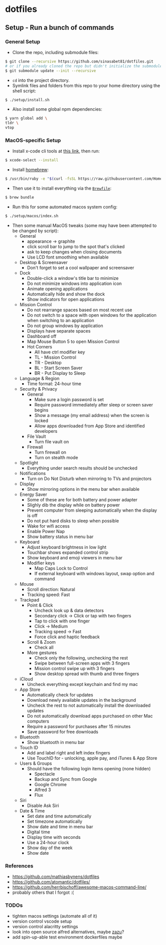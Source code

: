 # dotfiles

## Setup - Run a bunch of commands

### General Setup

- Clone the repo, including submodule files:

```bash
$ git clone --recursive https://github.com/sinasabet81/dotfiles.git
# or if you already cloned the repo but didn't initialize the submodules:
$ git submodule update --init --recursive
```

- `cd` into the project directory.
- Symlink files and folders from this repo to your home directory using the shell script:

```bash
$ ./setup/install.sh
```

- Also install some global npm dependencies:

```bash
$ yarn global add \
tldr \
vtop
```

### MacOS-specific Setup

- Install x-code cli tools at [this link](https://developer.apple.com/xcode/), then run:

```bash
$ xcode-select --install
```

- Install [homebrew](https://brew.sh/):

```bash
$ /usr/bin/ruby -e "$(curl -fsSL https://raw.githubusercontent.com/Homebrew/install/master/install)"
```

- Then use it to install everything via the [`Brewfile`](https://github.com/Homebrew/homebrew-bundle):

```bash
$ brew bundle
```

- Run this for some automated macos system config:

```bash
$ ./setup/macos/index.sh
```

- Then some manual MacOS tweaks (some may have been attempted to be changed by script):
  - General
    - appearance -> graphite
    - click scroll bar to jump to the spot that's clicked
    - ask to keep changes when closing documents
    - Use LCD font smoothing when available
  - Desktop & Screensaver
    - Don't forget to set a cool wallpaper and screensaver
  - Dock
    - Double-click a window's title bar to minimize
    - Do not minimize windows into application icon
    - Animate opening applications
    - Automatically hide and show the dock
    - Show indicators for open applications
  - Mission Control
    - Do not rearrange spaces based on most recent use
    - Do not switch to a space with open windows for the application when switching to an application
    - Do not group windows by application
    - Displays have separate spaces
    - Dashboard off
    - Map Mouse Button 5 to open Mission Control
    - Hot Corners
      - All have ctrl modifier key
      - TL - Mission Control
      - TR - Desktop
      - BL - Start Screen Saver
      - BR - Put Display to Sleep
  - Language & Region
    - Time format: 24-hour time
  - Security & Privacy
    - General
      - Make sure a login password is set
      - Require password immediately after sleep or screen saver begins
      - Show a message (my email address) when the screen is locked
      - Allow apps downloaded from App Store and identified developers
    - File Vault
      - Turn file vault on
    - Firewall
      - Turn firewall on
      - Turn on stealth mode
  - Spotlight
    - Everything under search results should be unchecked
  - Notifications
    - Turn on Do Not Disturb when mirroring to TVs and projectors
  - Display
    - Show mirroring options in the menu bar when available
  - Energy Saver
    - Some of these are for both battery and power adapter
    - Slighly dib the display while on battery power
    - Prevent computer from sleeping automatically when the display is off
    - Do not put hard disks to sleep when possible
    - Wake for wifi access
    - Enable Power Nap
    - Show battery status in menu bar
  - Keyboard
    - Adjust keyboard brightness in low light
    - Touchbar shows expanded control strip
    - Show keyboard and emoji viewers in menu bar
    - Modifier keys
      - Map Caps Lock to Control
      - If external keyboard with windows layout, swap option and command
  - Mouse
    - Scroll direction: Natural
    - Tracking speed: Fast
  - Trackpad
    - Point & Click
      - Uncheck look up & data detectors
      - Secondary click -> Click or tap with two fingers
      - Tap to click with one finger
      - Click -> Medium
      - Tracking speed -> Fast
      - Force click and haptic feedback
    - Scroll & Zoom
      - Check all
    - More gestures
      - Check only the following, unchecking the rest
      - Swipe between full-screen apps with 3 fingers
      - Mission control swipe up with 3 fingers
      - Show desktop spread with thumb and three fingers
  - iCloud
    - Uncheck everything except keychain and find my mac
  - App Store
    - Automatically check for updates
    - Download newly available updates in the background
    - Uncheck the rest to not automatically install the downloaded updates
    - Do not automatically download apps purchased on other Mac computers
    - Require a password for purchases after 15 minutes
    - Save password for free downloads
  - Bluetooth
    - Show bluetooth in menu bar
  - Touch ID
    - Add and label right and left index fingers
    - Use TouchID for - unlocking, apple pay, and iTunes & App Store
  - Users & Groups
    - Should have the following login items opening (none hidden)
      - Spectacle
      - Backup and Sync from Google
      - Google Chrome
      - Alfred 3
      - Flux
  - Siri
    - Disable Ask Siri
  - Date & Time
    - Set date and time automatically
    - Set timezone automatically
    - Show date and time in menu bar
    - Digital time
    - Display time with seconds
    - Use a 24-hour clock
    - Show day of the week
    - Show date

### References

- https://github.com/mathiasbynens/dotfiles
- https://github.com/atomantic/dotfiles/
- https://github.com/herrbischoff/awesome-macos-command-line/
- probably others that I forgot :(

### TODOs

- tighten macos settings (automate all of it)
- version control vscode setup
- version control alacritty settings
- look into open source alfred alternatives, maybe [zazu](https://github.com/tinytacoteam/zazu)? 
- add spin-up-able test environment dockerfiles maybe

